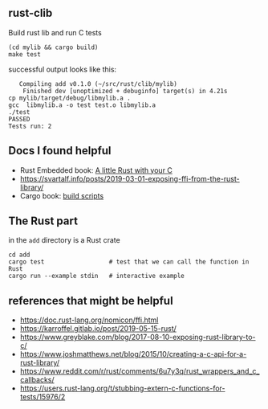 ## rust-clib 

Build rust lib and run C tests
```
(cd mylib && cargo build)
make test
```

successful output looks like this:
```
   Compiling add v0.1.0 (~/src/rust/clib/mylib)
    Finished dev [unoptimized + debuginfo] target(s) in 4.21s
cp mylib/target/debug/libmylib.a .
gcc  libmylib.a -o test test.o libmylib.a 
./test
PASSED
Tests run: 2
```



## Docs I found helpful

* Rust Embedded book: [A little Rust with your C](https://rust-embedded.github.io/book/interoperability/rust-with-c.html)
* https://svartalf.info/posts/2019-03-01-exposing-ffi-from-the-rust-library/
* Cargo book: [build scripts](https://doc.rust-lang.org/cargo/reference/build-scripts.html)

## The Rust part

in the `add` directory is a Rust crate

```
cd add
cargo test                  # test that we can call the function in Rust
cargo run --example stdin   # interactive example
```

## references that might be helpful

* https://doc.rust-lang.org/nomicon/ffi.html
* https://karroffel.gitlab.io/post/2019-05-15-rust/
* https://www.greyblake.com/blog/2017-08-10-exposing-rust-library-to-c/
* https://www.joshmatthews.net/blog/2015/10/creating-a-c-api-for-a-rust-library/
* https://www.reddit.com/r/rust/comments/6u7y3q/rust_wrappers_and_c_callbacks/
* https://users.rust-lang.org/t/stubbing-extern-c-functions-for-tests/15976/2

